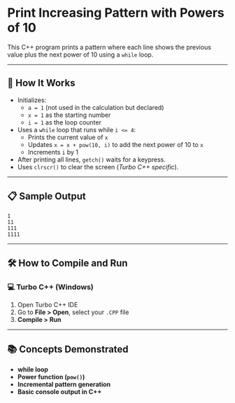 # Print Increasing Pattern with Powers of 10

This C++ program prints a pattern where each line shows the previous value plus the next power of 10 using a `while` loop.

---

## 🚀 How It Works

- Initializes:
  - `a = 1` (not used in the calculation but declared)
  - `x = 1` as the starting number
  - `i = 1` as the loop counter
- Uses a `while` loop that runs while `i <= 4`:
  - Prints the current value of `x`
  - Updates `x = x + pow(10, i)` to add the next power of 10 to `x`
  - Increments `i` by 1
- After printing all lines, `getch()` waits for a keypress.
- Uses `clrscr()` to clear the screen (*Turbo C++ specific*).

---

## 📋 Sample Output

```
1
11
111
1111
```

---

## 🛠️ How to Compile and Run

### 💻 Turbo C++ (Windows)

1. Open Turbo C++ IDE  
2. Go to **File > Open**, select your `.CPP` file  
3. **Compile > Run**

---

## 📚 Concepts Demonstrated
- **while loop**
- **Power function (`pow()`)**
- **Incremental pattern generation**
- **Basic console output in C++**
